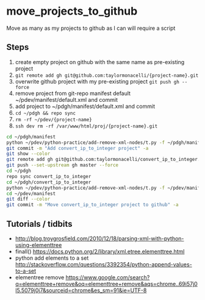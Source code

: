move_projects_to_github
=======================
Move as many as my projects to github as I can will require a script

Steps
-----
1. create empty project on github with the same name as pre-existing project
2. `git remote add gh git@github.com:taylormonacelli/{project-name}.git`
3. overwrite github project with my pre-existing project `git push gh --force`
4. remove project from git-repo manifest default ~/pdev/manifest/default.xml and commit
5. add project to ~/pdgh/manifest/default.xml and commit
6. `cd ~/pdgh && repo sync`
7. `rm -rf ~/pdev/{project-name}`
8. `ssh dev rm -rf /var/www/html/proj/{project-name}.git`

```sh
cd ~/pdgh/manifest
python ~/pdev/python-practice/add-remove-xml-nodes/t.py -f ~/pdgh/manifest/default.xml --add convert_ip_to_integer
git commit -m "Add convert_ip_to_integer project" -a
git show --color
git remote add gh git@github.com:taylormonacelli/convert_ip_to_integer.git
git push --set-upstream gh master --force
cd ~/pdgh
repo sync convert_ip_to_integer
cd ~/pdgh/convert_ip_to_integer
python ~/pdev/python-practice/add-remove-xml-nodes/t.py -f ~/pdev/manifest/default.xml --remove convert_ip_to_integer
cd ~/pdev/manifest
git diff --color
git commit -m "Move convert_ip_to_integer project to github" -a
```

Tutorials / tidbits
------------------------------------
* http://blog.troygrosfield.com/2010/12/18/parsing-xml-with-python-using-elementtree
* finall() https://docs.python.org/2/library/xml.etree.elementtree.html
* python add elements to a set http://stackoverflow.com/questions/3392354/python-append-values-to-a-set
* elementree remove https://www.google.com/search?q=elementtree+remove&oq=elementtree+remove&aqs=chrome..69i57j0l5.5079j0j7&sourceid=chrome&es_sm=91&ie=UTF-8
